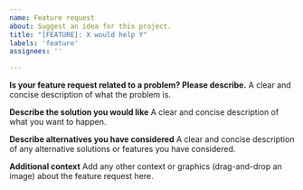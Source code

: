 ```yaml
---
name: Feature request
about: Suggest an idea for this project.
title: "[FEATURE]: X would help Y"
labels: 'feature'
assignees: ''

---
```


**Is your feature request related to a problem? Please describe.**
A clear and concise description of what the problem is.

**Describe the solution you would like**
A clear and concise description of what you want to happen.

**Describe alternatives you have considered**
A clear and concise description of any alternative solutions or features you have considered.

**Additional context**
Add any other context or graphics (drag-and-drop an image) about the feature request here.
